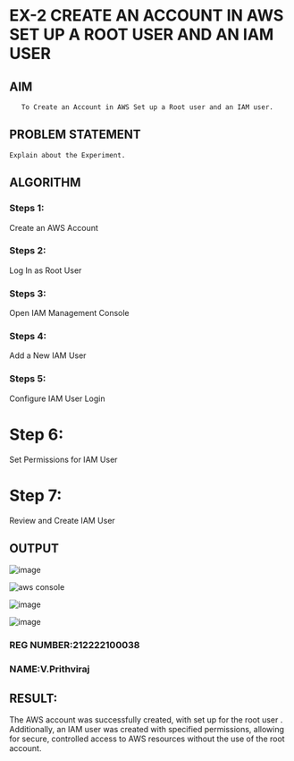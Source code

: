  # EX-2 CREATE AN  ACCOUNT IN AWS SET UP A ROOT USER AND AN IAM USER 
  ## AIM
       To Create an Account in AWS Set up a Root user and an IAM user.
## PROBLEM STATEMENT
    Explain about the Experiment.

## ALGORITHM
 ### Steps 1:
 Create an AWS Account
 ### Steps 2:
 Log In as Root User
 ### Steps 3:
 Open IAM Management Console
 ### Steps 4:
 Add a New IAM User
 ### Steps 5:
 Configure IAM User Login
 # Step 6:
Set Permissions for IAM User
# Step 7:
Review and Create IAM User
## OUTPUT
![image](https://github.com/user-attachments/assets/8c7dda71-8656-4544-b2dd-e20d6bae6e84)

![aws console](https://github.com/user-attachments/assets/bd8ff9ff-5f4e-492d-905c-a783027ff541)

![image](https://github.com/user-attachments/assets/52c88ed7-e8fc-4736-b72d-4ef6f54c8290)

![image](https://github.com/user-attachments/assets/fb76df48-3eef-4d78-99b6-96f1f2197cf7)


### REG NUMBER:212222100038
### NAME:V.Prithviraj

## RESULT:
The AWS account was successfully created, with set up for the root user . Additionally, an IAM user was created with specified permissions, allowing for secure, controlled access to AWS resources without the use of the root account.
 

  


